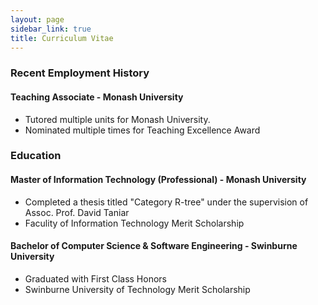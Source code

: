 ```yaml
---
layout: page
sidebar_link: true
title: Curriculum Vitae 
---
```


### Recent Employment History

#### Teaching Associate - Monash University

- Tutored multiple units for Monash University. 
- Nominated multiple times for Teaching Excellence Award

### Education

#### Master of Information Technology (Professional) - Monash University

- Completed a thesis titled "Category R-tree" under the supervision of Assoc. Prof. David Taniar
- Faculity of Information Technology Merit Scholarship

#### Bachelor of Computer Science & Software Engineering - Swinburne University

- Graduated with First Class Honors
- Swinburne University of Technology Merit Scholarship

